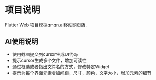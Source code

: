 # 项目说明

Flutter Web 项目模拟gmgn.ai移动网页版.

## AI使用说明

- 使用截图提交到cursor生成UI代码
- 提示cursor生成多个文件，增加可读性
- 通过框选或者指出文件名的方式，修改特定Widget
- 提示为每个界面元素增加间距，尺寸，颜色，文字大小，增加元素的细节


